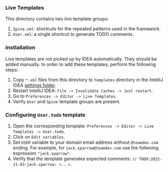 ### Live Templates

This directory contains two live template groups:

1. `Spine.xml`: shortcuts for the repeated patterns used in the framework.
2. `User.xml`: a single shortcut to generate TODO comments.

### Instlallation

Live templates are not picked up by IDEA automatically. They should be added manually.
In order to add these templates, perform the following steps:

1. Copy `*.xml` files from this directory to `templates` directory in the IntelliJ IDEA
   [settings folder][settings_folder].
2. Restart IntelliJ IDEA: `File -> Invalidate Caches -> Just restart`.
3. Go to `Preferences -> Editor -> Live Templates`.
4. Verify `User` and `Spine` template groups are present.

[settings_folder]: https://www.jetbrains.com/help/idea/directories-used-by-the-ide-to-store-settings-caches-plugins-and-logs.html#config-directory

### Configuring `User.todo` template

1. Open the corresponding template: `Preferences -> Editor -> Live Templates -> User.todo`.
2. Click on `Edit variables`.
3. Set `USER` variable to your domain email address without `@teamdev.com` ending.  For example,
   for `jack.sparrow@teamdev.com` use the follwoing expression `"jack.sparrow"`.
4. Verify that the template generates expected comments: `// TODO:2022-11-03:jack.sparrow: <...>`.
